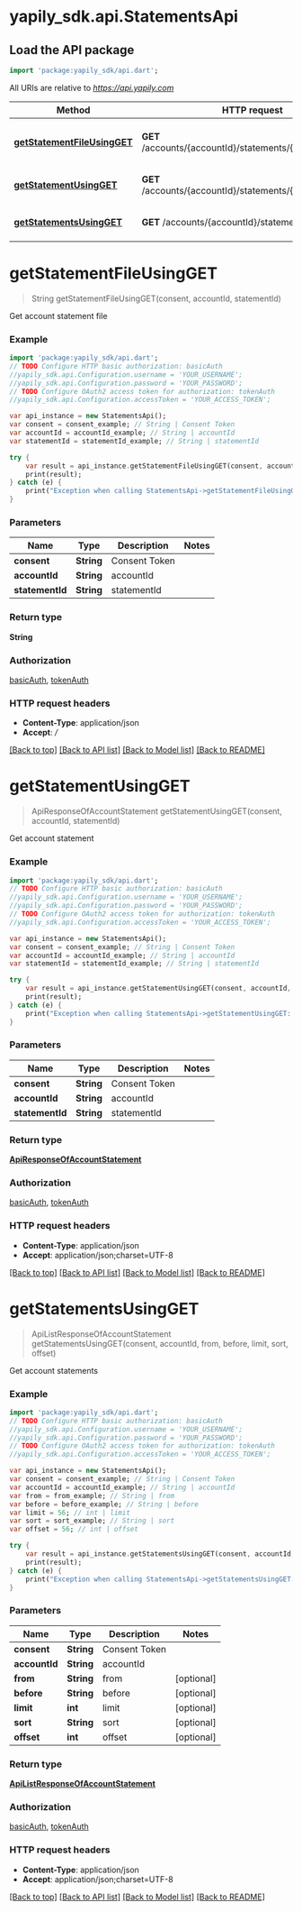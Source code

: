 # yapily_sdk.api.StatementsApi

## Load the API package
```dart
import 'package:yapily_sdk/api.dart';
```

All URIs are relative to *https://api.yapily.com*

Method | HTTP request | Description
------------- | ------------- | -------------
[**getStatementFileUsingGET**](StatementsApi.md#getStatementFileUsingGET) | **GET** /accounts/{accountId}/statements/{statementId}/file | Get account statement file
[**getStatementUsingGET**](StatementsApi.md#getStatementUsingGET) | **GET** /accounts/{accountId}/statements/{statementId} | Get account statement
[**getStatementsUsingGET**](StatementsApi.md#getStatementsUsingGET) | **GET** /accounts/{accountId}/statements | Get account statements


# **getStatementFileUsingGET**
> String getStatementFileUsingGET(consent, accountId, statementId)

Get account statement file

### Example 
```dart
import 'package:yapily_sdk/api.dart';
// TODO Configure HTTP basic authorization: basicAuth
//yapily_sdk.api.Configuration.username = 'YOUR_USERNAME';
//yapily_sdk.api.Configuration.password = 'YOUR_PASSWORD';
// TODO Configure OAuth2 access token for authorization: tokenAuth
//yapily_sdk.api.Configuration.accessToken = 'YOUR_ACCESS_TOKEN';

var api_instance = new StatementsApi();
var consent = consent_example; // String | Consent Token
var accountId = accountId_example; // String | accountId
var statementId = statementId_example; // String | statementId

try { 
    var result = api_instance.getStatementFileUsingGET(consent, accountId, statementId);
    print(result);
} catch (e) {
    print("Exception when calling StatementsApi->getStatementFileUsingGET: $e\n");
}
```

### Parameters

Name | Type | Description  | Notes
------------- | ------------- | ------------- | -------------
 **consent** | **String**| Consent Token | 
 **accountId** | **String**| accountId | 
 **statementId** | **String**| statementId | 

### Return type

**String**

### Authorization

[basicAuth](../README.md#basicAuth), [tokenAuth](../README.md#tokenAuth)

### HTTP request headers

 - **Content-Type**: application/json
 - **Accept**: */*

[[Back to top]](#) [[Back to API list]](../README.md#documentation-for-api-endpoints) [[Back to Model list]](../README.md#documentation-for-models) [[Back to README]](../README.md)

# **getStatementUsingGET**
> ApiResponseOfAccountStatement getStatementUsingGET(consent, accountId, statementId)

Get account statement

### Example 
```dart
import 'package:yapily_sdk/api.dart';
// TODO Configure HTTP basic authorization: basicAuth
//yapily_sdk.api.Configuration.username = 'YOUR_USERNAME';
//yapily_sdk.api.Configuration.password = 'YOUR_PASSWORD';
// TODO Configure OAuth2 access token for authorization: tokenAuth
//yapily_sdk.api.Configuration.accessToken = 'YOUR_ACCESS_TOKEN';

var api_instance = new StatementsApi();
var consent = consent_example; // String | Consent Token
var accountId = accountId_example; // String | accountId
var statementId = statementId_example; // String | statementId

try { 
    var result = api_instance.getStatementUsingGET(consent, accountId, statementId);
    print(result);
} catch (e) {
    print("Exception when calling StatementsApi->getStatementUsingGET: $e\n");
}
```

### Parameters

Name | Type | Description  | Notes
------------- | ------------- | ------------- | -------------
 **consent** | **String**| Consent Token | 
 **accountId** | **String**| accountId | 
 **statementId** | **String**| statementId | 

### Return type

[**ApiResponseOfAccountStatement**](ApiResponseOfAccountStatement.md)

### Authorization

[basicAuth](../README.md#basicAuth), [tokenAuth](../README.md#tokenAuth)

### HTTP request headers

 - **Content-Type**: application/json
 - **Accept**: application/json;charset=UTF-8

[[Back to top]](#) [[Back to API list]](../README.md#documentation-for-api-endpoints) [[Back to Model list]](../README.md#documentation-for-models) [[Back to README]](../README.md)

# **getStatementsUsingGET**
> ApiListResponseOfAccountStatement getStatementsUsingGET(consent, accountId, from, before, limit, sort, offset)

Get account statements

### Example 
```dart
import 'package:yapily_sdk/api.dart';
// TODO Configure HTTP basic authorization: basicAuth
//yapily_sdk.api.Configuration.username = 'YOUR_USERNAME';
//yapily_sdk.api.Configuration.password = 'YOUR_PASSWORD';
// TODO Configure OAuth2 access token for authorization: tokenAuth
//yapily_sdk.api.Configuration.accessToken = 'YOUR_ACCESS_TOKEN';

var api_instance = new StatementsApi();
var consent = consent_example; // String | Consent Token
var accountId = accountId_example; // String | accountId
var from = from_example; // String | from
var before = before_example; // String | before
var limit = 56; // int | limit
var sort = sort_example; // String | sort
var offset = 56; // int | offset

try { 
    var result = api_instance.getStatementsUsingGET(consent, accountId, from, before, limit, sort, offset);
    print(result);
} catch (e) {
    print("Exception when calling StatementsApi->getStatementsUsingGET: $e\n");
}
```

### Parameters

Name | Type | Description  | Notes
------------- | ------------- | ------------- | -------------
 **consent** | **String**| Consent Token | 
 **accountId** | **String**| accountId | 
 **from** | **String**| from | [optional] 
 **before** | **String**| before | [optional] 
 **limit** | **int**| limit | [optional] 
 **sort** | **String**| sort | [optional] 
 **offset** | **int**| offset | [optional] 

### Return type

[**ApiListResponseOfAccountStatement**](ApiListResponseOfAccountStatement.md)

### Authorization

[basicAuth](../README.md#basicAuth), [tokenAuth](../README.md#tokenAuth)

### HTTP request headers

 - **Content-Type**: application/json
 - **Accept**: application/json;charset=UTF-8

[[Back to top]](#) [[Back to API list]](../README.md#documentation-for-api-endpoints) [[Back to Model list]](../README.md#documentation-for-models) [[Back to README]](../README.md)

